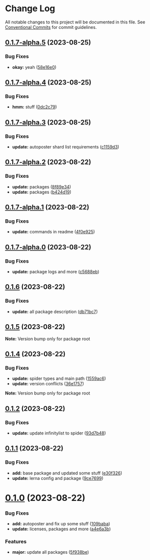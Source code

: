 # Change Log

All notable changes to this project will be documented in this file.
See [Conventional Commits](https://conventionalcommits.org) for commit guidelines.

## [0.1.7-alpha.5](https://github.com/InfinityBotList/node-sdk/compare/v0.1.7-alpha.4...v0.1.7-alpha.5) (2023-08-25)

### Bug Fixes

-   **okay:** yeah ([58e16e0](https://github.com/InfinityBotList/node-sdk/commit/58e16e0ada2958019f5485769b2e7d6b6ea23962))

## [0.1.7-alpha.4](https://github.com/InfinityBotList/node-sdk/compare/v0.1.7-alpha.3...v0.1.7-alpha.4) (2023-08-25)

### Bug Fixes

-   **hmm:** stuff ([0dc2c79](https://github.com/InfinityBotList/node-sdk/commit/0dc2c79963f3b32740ec802bee579df6ccb21dc4))

## [0.1.7-alpha.3](https://github.com/InfinityBotList/node-sdk/compare/v0.1.7-alpha.2...v0.1.7-alpha.3) (2023-08-25)

### Bug Fixes

-   **update:** autoposter shard list requirements ([c1159d3](https://github.com/InfinityBotList/node-sdk/commit/c1159d39cf6ecff7efe0a830f6ba49c58ba2be0f))

## [0.1.7-alpha.2](https://github.com/InfinityBotList/node-sdk/compare/v0.1.7-alpha.1...v0.1.7-alpha.2) (2023-08-22)

### Bug Fixes

-   **update:** packages ([8f89e34](https://github.com/InfinityBotList/node-sdk/commit/8f89e342e3d0351737050eaac03a1144b061e103))
-   **update:** packages ([b424d19](https://github.com/InfinityBotList/node-sdk/commit/b424d195b0ea901ed56221d6d288283e7f4e86b3))

## [0.1.7-alpha.1](https://github.com/InfinityBotList/node-sdk/compare/v0.1.7-alpha.0...v0.1.7-alpha.1) (2023-08-22)

### Bug Fixes

-   **update:** commands in readme ([4f0e925](https://github.com/InfinityBotList/node-sdk/commit/4f0e9254d9561f4f33ae361aaf1d1af48769a8b8))

## [0.1.7-alpha.0](https://github.com/InfinityBotList/node-sdk/compare/v0.1.6...v0.1.7-alpha.0) (2023-08-22)

### Bug Fixes

-   **update:** package logs and more ([c5688eb](https://github.com/InfinityBotList/node-sdk/commit/c5688eb2ef405539acc017bf2d7afcc33bb6afc1))

## [0.1.6](https://github.com/InfinityBotList/node-sdk/compare/v0.1.5...v0.1.6) (2023-08-22)

### Bug Fixes

-   **update:** all package description ([db71bc7](https://github.com/InfinityBotList/node-sdk/commit/db71bc7d31dfd49a39f91e5cf22a84578488e412))

## [0.1.5](https://github.com/InfinityBotList/node-sdk/compare/v0.1.4...v0.1.5) (2023-08-22)

**Note:** Version bump only for package root

## [0.1.4](https://github.com/InfinityBotList/node-sdk/compare/v0.1.2...v0.1.4) (2023-08-22)

### Bug Fixes

-   **update:** spider types and main path ([1559ac6](https://github.com/InfinityBotList/node-sdk/commit/1559ac635203871247c48719dff394d8afe3ba69))
-   **update:** version conflicts ([36e1757](https://github.com/InfinityBotList/node-sdk/commit/36e17575a56a4205aedaca1e77f67955a629e708))

**Note:** Version bump only for package root

## [0.1.2](https://github.com/InfinityBotList/node-sdk/compare/v0.1.1...v0.1.2) (2023-08-22)

### Bug Fixes

-   **update:** update infinitylist to spider ([93d7b48](https://github.com/InfinityBotList/node-sdk/commit/93d7b486bd57e1a6596a5973a8bf5d9046a47bbc))

## [0.1.1](https://github.com/InfinityBotList/node-sdk/compare/v0.1.0...v0.1.1) (2023-08-22)

### Bug Fixes

-   **add:** base package and updated some stuff ([e30f326](https://github.com/InfinityBotList/node-sdk/commit/e30f3265f777f66c641129651e0db05985f7c7a0))
-   **update:** lerna config and package ([9ce7699](https://github.com/InfinityBotList/node-sdk/commit/9ce769990e665d8cd8232f1773dd67e4a0f62ee1))

# [0.1.0](https://github.com/InfinityBotList/node-sdk/compare/v0.0.2-patch1...v0.1.0) (2023-08-22)

### Bug Fixes

-   **add:** autoposter and fix up some stuff ([109baba](https://github.com/InfinityBotList/node-sdk/commit/109baba49a25abf4a0756bbd30c9a866a390112a))
-   **update:** licenses, packages and more ([a4e6a3b](https://github.com/InfinityBotList/node-sdk/commit/a4e6a3bf27f92e7c8819f13ac76a9d456cc354a2))

### Features

-   **major:** update all packages ([5f938be](https://github.com/InfinityBotList/node-sdk/commit/5f938be742864bc69b6579ceb667f367d169c971))
